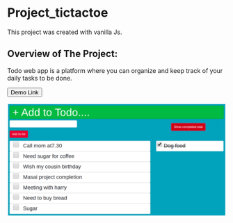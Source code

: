 # Project_tictactoe

This project was created  with vanilla Js.

## Overview of The Project:
Todo web app is a platform where you can organize and keep track of your daily tasks to be done.

<a href =  "https://pandayzyx.github.io/ProjectTodo/">
  <button style = "background:red,padding:5px">Demo Link</button>
</a>

<p> <img src  = "./home.png"> </p>
